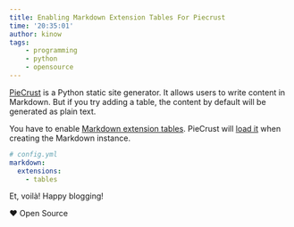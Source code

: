 ```yaml
---
title: Enabling Markdown Extension Tables For Piecrust
time: '20:35:01'
author: kinow
tags: 
    - programming
    - python
    - opensource
---
```


[PieCrust](https://github.com/ludovicchabant/PieCrust2) is a Python static site generator.
It allows users to write content in Markdown. But if you try adding a table, the content by
default will be generated as plain text.

You have to enable [Markdown extension tables](https://pythonhosted.org/Markdown/extensions/tables.html).
PieCrust will [load it](https://github.com/ludovicchabant/PieCrust2/blob/6462e052045552d2ba164f4965370d84ddb54946/piecrust/formatting/markdownformatter.py#L29)
when creating the Markdown instance.

```yaml
# config.yml
markdown:
  extensions:
    - tables
```

Et, voil&agrave;! Happy blogging!

&hearts; Open Source
